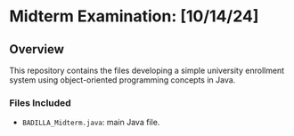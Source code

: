 # **Midterm Examination**: [10/14/24]

## Overview

This repository contains the files developing a simple university enrollment system using object-oriented programming concepts in Java.

### Files Included

- `BADILLA_Midterm.java`: main Java file.
